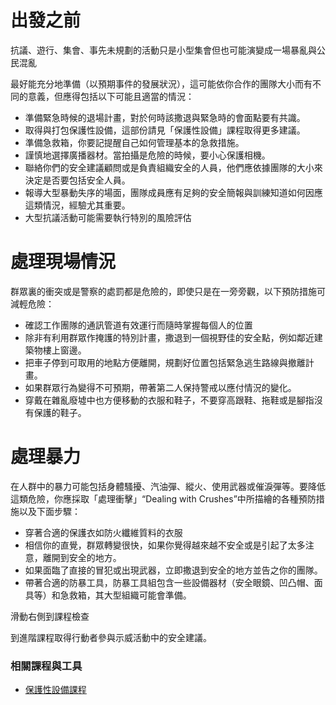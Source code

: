 出發之前
=======
           
抗議、遊行、集會、事先未規劃的活動只是小型集會但也可能演變成一場暴亂與公民混亂

最好能充分地準備（以預期事件的發展狀況），這可能依你合作的團隊大小而有不同的意義，但應得包括以下可能且適當的情況：
- 準備緊急時候的退場計畫，對於何時該撒退與緊急時的會面點要有共識。
- 取得與打包保護性設備，這部份請見「保護性設備」課程取得更多建議。
- 準備急救箱，你要記提醒自己如何管理基本的急救措施。
- 謹慎地選擇廣播器材。當拍攝是危險的時候，要小心保護相機。
- 聯絡你們的安全建議顧問或是負責組織安全的人員，他們應依據團隊的大小來決定是否要包括安全人員。
- 報導大型暴動失序的場面，團隊成員應有足夠的安全簡報與訓練知道如何因應這類情況，經驗尤其重要。
- 大型抗議活動可能需要執行特別的風險評估

處理現場情況
===========

群眾裏的衝突或是警察的處罰都是危險的，即使只是在一旁旁觀，以下預防措施可減輕危險：
- 確認工作團隊的通訊管道有效運行而隨時掌握每個人的位置
- 除非有利用群眾作掩護的特別計畫，撒退到一個視野佳的安全點，例如鄰近建築物樓上窗邊。
- 把車子停到可取用的地點方便離開，規劃好位置包括緊急逃生路線與撤離計畫。
- 如果群眾行為變得不可預期，帶著第二人保持警戒以應付情況的變化。
- 穿戴在雜亂廢墟中也方便移動的衣服和鞋子，不要穿高跟鞋、拖鞋或是腳指沒有保護的鞋子。

處理暴力
========

在人群中的暴力可能包括身體騷擾、汽油彈、縱火、使用武器或催淚彈等。要降低這類危險，你應採取「處理衝擊」“Dealing with Crushes”中所描繪的各種預防措施以及下面步驟：

- 穿著合適的保護衣如防火纖維質料的衣服
- 相信你的直覺，群眾轉變很快，如果你覺得越來越不安全或是引起了太多注意，離開到安全的地方。
- 如果面臨了直接的冒犯或出現武器，立即撒退到安全的地方並告之你的團隊。
- 帶著合適的防暴工具，防暴工具組包含一些設備器材（安全眼鏡、凹凸帽、面具等）和急救箱，其大型組織可能會準備。

滑動右側到課程檢查

到進階課程取得行動者參與示威活動中的安全建議。

### 相關課程與工具

- [保護性設備課程](umbrella://lesson/protective-equipment)

